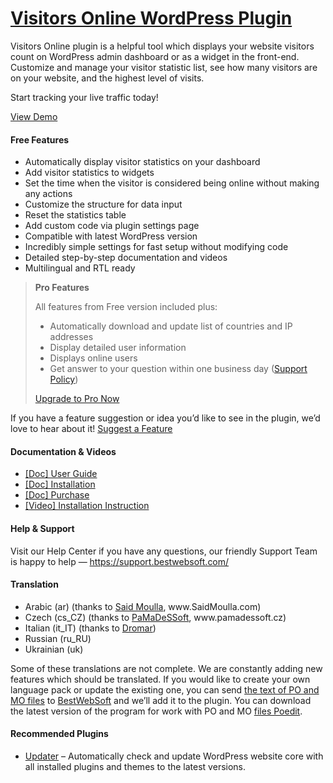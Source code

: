 <a href="https://bestwebsoft.com/products/wordpress/plugins/visitors-online/" target=_blank>Visitors Online WordPress Plugin</a>
========================

<p>Visitors Online plugin is a helpful tool which displays your website visitors count on WordPress admin dashboard or as a widget in the front-end.<br />
Customize and manage your visitor statistic list, see how many visitors are on your website, and the highest level of visits.</p>
<p>Start tracking your live traffic today!</p>
<p><a href="https://bestwebsoft.com/demo-visitors-online-for-wordpress/?ref=readme" rel="nofollow ugc">View Demo</a></p>
<p></p>
<h4>Free Features</h4>
<ul>
<li>Automatically display visitor statistics on your dashboard</li>
<li>Add visitor statistics to widgets</li>
<li>Set the time when the visitor is considered being online without making any actions</li>
<li>Customize the structure for data input</li>
<li>Reset the statistics table</li>
<li>Add custom code via plugin settings page</li>
<li>Compatible with latest WordPress version</li>
<li>Incredibly simple settings for fast setup without modifying code</li>
<li>Detailed step-by-step documentation and videos</li>
<li>Multilingual and RTL ready</li>
</ul>
<blockquote>
<p><strong>Pro Features</strong></p>
<p>All features from Free version included plus:</p>
<ul>
<li>Automatically download and update list of countries and IP addresses</li>
<li>Display detailed user information</li>
<li>Displays online users</li>
<li>Get answer to your question within one business day (<a href="https://bestwebsoft.com/support-policy/" rel="nofollow ugc">Support Policy</a>)</li>
</ul>
<p><a href="https://bestwebsoft.com/products/wordpress/plugins/visitors-online/?k=a58d73e5dee0c701959b47ea355c6e5b" rel="nofollow ugc">Upgrade to Pro Now</a></p>
</blockquote>
<p>If you have a feature suggestion or idea you&#8217;d like to see in the plugin, we&#8217;d love to hear about it! <a href="https://support.bestwebsoft.com/hc/en-us/requests/new" rel="nofollow ugc">Suggest a Feature</a></p>
<h4>Documentation &amp; Videos</h4>
<ul>
<li><a href="https://docs.google.com/document/d/1FaTnRsYs64adPiRz_REGH9u0pOPz2flCL4gi49qdfaw" rel="nofollow ugc">[Doc] User Guide</a></li>
<li><a href="https://docs.google.com/document/d/1-hvn6WRvWnOqj5v5pLUk7Awyu87lq5B_dO-Tv-MC9JQ/" rel="nofollow ugc">[Doc] Installation</a></li>
<li><a href="https://docs.google.com/document/d/1EUdBVvnm7IHZ6y0DNyldZypUQKpB8UVPToSc_LdOYQI/" rel="nofollow ugc">[Doc] Purchase</a></li>
<li><a href="https://www.youtube.com/watch?v=izPS7Tbgxqg" rel="nofollow ugc">[Video] Installation Instruction</a></li>
</ul>
<h4>Help &amp; Support</h4>
<p>Visit our Help Center if you have any questions, our friendly Support Team is happy to help — <a href="https://support.bestwebsoft.com/" rel="nofollow ugc">https://support.bestwebsoft.com/</a></p>
<h4>Translation</h4>
<ul>
<li>Arabic (ar) (thanks to <a href="mailto:&#115;&#117;&#112;&#112;&#x6f;&#x72;&#x74;&#x40;&#x73;&#x61;&#x69;&#x64;&#x6d;o&#117;&#108;&#108;&#097;&#046;&#099;&#111;&#109;" rel="nofollow ugc">Said Moulla</a>, www.SaidMoulla.com)</li>
<li>Czech (cs_CZ) (thanks to <a href="mailto:&#105;&#110;&#102;&#111;&#064;&#x70;&#x61;&#x6d;&#x61;&#x64;&#x65;&#115;&#115;&#111;&#102;&#116;.&#x63;&#x7a;" rel="nofollow ugc">PaMaDeSSoft</a>, www.pamadessoft.cz)</li>
<li>Italian (it_IT) (thanks to <a href="mailto:&#x64;&#x72;&#x6f;&#x6d;&#x61;&#x72;&#x30;3&#048;&#049;&#056;&#054;&#064;&#103;&#109;&#x61;&#x69;&#x6c;&#x2e;&#x63;&#x6f;m" rel="nofollow ugc">Dromar</a>)</li>
<li>Russian (ru_RU)</li>
<li>Ukrainian (uk)</li>
</ul>
<p>Some of these translations are not complete. We are constantly adding new features which should be translated. If you would like to create your own language pack or update the existing one, you can send <a href="https://codex.wordpress.org/Translating_WordPress" rel="nofollow ugc">the text of PO and MO files</a> to <a href="https://support.bestwebsoft.com/hc/en-us/requests/new" rel="nofollow ugc">BestWebSoft</a> and we&#8217;ll add it to the plugin. You can download the latest version of the program for work with PO and MO <a href="https://www.poedit.net/download.php" rel="nofollow ugc">files Poedit</a>.</p>
<h4>Recommended Plugins</h4>
<ul>
<li><a href="https://bestwebsoft.com/products/wordpress/plugins/updater/?k=c2bb0350098ca869742b01301148f8f8" rel="nofollow ugc">Updater</a> &#8211; Automatically check and update WordPress website core with all installed plugins and themes to the latest versions.</li>
</ul>
